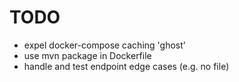 # TODO

- expel docker-compose caching 'ghost'
- use mvn package in Dockerfile
- handle and test endpoint edge cases (e.g. no file)
  
